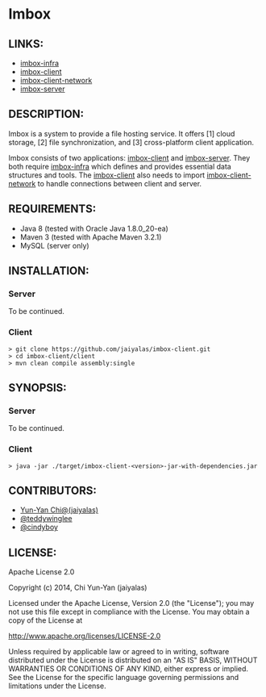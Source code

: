# Imbox

## LINKS:

* [imbox-infra](https://github.com/jaiyalas/imbox-infra)
* [imbox-client](https://github.com/jaiyalas/imbox-client)
* [imbox-client-network](https://github.com/teddywinglee/imbox-client-network)
* [imbox-server](https://github.com/teddywinglee/imbox-server)

## DESCRIPTION:

Imbox is a system to provide a file hosting service. It offers [1] cloud storage, [2] file synchronization, and [3] cross-platform client application.

Imbox consists of two applications: [imbox-client](https://github.com/jaiyalas/imbox-client) and [imbox-server](https://github.com/teddywinglee/imbox-server). They both require [imbox-infra](https://github.com/jaiyalas/imbox-infra) which defines and provides essential data structures and tools. The [imbox-client](https://github.com/jaiyalas/imbox-client) also needs to import [imbox-client-network](https://github.com/teddywinglee/imbox-client-network) to handle connections between client and server.

## REQUIREMENTS:

* Java 8 (tested with Oracle Java 1.8.0_20-ea) 
* Maven 3 (tested with Apache Maven 3.2.1)
* MySQL (server only)

## INSTALLATION:

### Server

To be continued.

### Client

    > git clone https://github.com/jaiyalas/imbox-client.git
    > cd imbox-client/client
    > mvn clean compile assembly:single

## SYNOPSIS:

### Server

To be continued.

### Client

    > java -jar ./target/imbox-client-<version>-jar-with-dependencies.jar

## CONTRIBUTORS:

* [Yun-Yan Chi@(jaiyalas)](https://github.com/jaiyalas)
* [@teddywinglee](https://github.com/teddywinglee)
* [@cindyboy](https://github.com/cindyboy)

## LICENSE:

Apache License 2.0

Copyright (c) 2014, Chi Yun-Yan (jaiyalas)

Licensed under the Apache License, Version 2.0 (the "License");
you may not use this file except in compliance with the License.
You may obtain a copy of the License at

<http://www.apache.org/licenses/LICENSE-2.0>

Unless required by applicable law or agreed to in writing, software
distributed under the License is distributed on an "AS IS" BASIS,
WITHOUT WARRANTIES OR CONDITIONS OF ANY KIND, either express or implied.
See the License for the specific language governing permissions and
limitations under the License.
